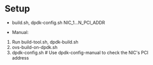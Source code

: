 Setup
==
- build.sh, dpdk-config.sh NIC_1...N_PCI_ADDR

- Manual:
1. Run build-tool.sh, dpdk-build.sh
2. ovs-build-on-dpdk.sh
3. dpdk-config.sh # Use dpdk-config-manual to check the NIC's PCI address

